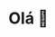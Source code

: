 # Olá  👋

<!--
**Joao-Carlos95/Joao-Carlos95** is a ✨ _special_ ✨ repository because its `README.md` (this file) appears on your GitHub profile.

Here are some ideas to get you started:

- 🔭 Trabalhando como Analista de Suporte
- 🌱 Estudando Angular
- 👯 Conhecimentos em HTML/CSS

